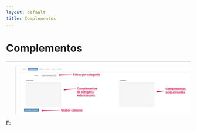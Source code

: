 ```yaml
---
layout: default
title: Complementos
---
```


# Complementos
---------------------------------------
  
  >![Complementos](/images/complementos.png)
  
  E:
